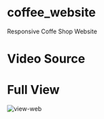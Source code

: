 # coffee_website
Responsive Coffe Shop Website 

# Video Source


# Full View

![view-web](https://user-images.githubusercontent.com/59794929/148513021-b29f86e5-ff7a-48fa-925e-85c90cc7cc44.png)
